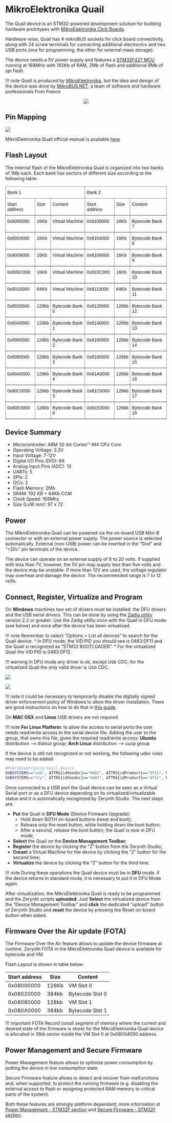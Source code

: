 # MikroElektronika Quail

The Quail device is an STM32-powered development solution for building hardware prototypes with [MikroElektronika Click Boards](https://shop.mikroe.com/click).

Hardware-wise, Quail has 4 mikroBUS sockets for click board connectivity, along with 24 screw terminals for connecting additional electronics and two USB ports (one for programming, the other for external mass storage).

The device needs a 5V power supply and features a [STM32F427 MCU](http://www.st.com/content/ccc/resource/technical/document/datasheet/03/b4/b2/36/4c/72/49/29/DM00071990.pdf/files/DM00071990.pdf/jcr:content/translations/en.DM00071990.pdf) running at 168MHz with 192Kb of RAM, 2Mb of flash and additional 8Mb of spi flash.

!!! note
	Quail is produced by [MikroElektronika](http://www.mikroe.com/quail/), but the idea and design of the device was done by [MikroBUS.NET](https://mikrobusnet.org), a team of software and hardware professionals from France

<p style="text-align:center;"><img src="https://github.com/zerynth/docs/blob/test/docs/reference/boards/mikroe_quail/docs/img/quail_board.png?raw=true"></p>

## Pin Mapping

![](https://github.com/zerynth/docs/blob/test/docs/reference/boards/mikroe_quail/docs/img/Mikroelektronika_Quail.jpg?raw=true)

MikroElektronika Quail official manual is available [here](http://download.mikroe.com/documents/starter-boards/other/quail/quail-board-manual-v100.pdf)

## Flash Layout

The internal flash of the MikroElektronika Quail is organized into two banks of 1Mb each. Each bank has sectors of different size according to the following table:

<style type="text/css">
.tg  {border-collapse:collapse;border-spacing:0;}
.tg td{border-color:black;border-style:solid;border-width:1px;font-family:Arial, sans-serif;font-size:14px;
  overflow:hidden;padding:10px 5px;word-break:normal;}
.tg th{border-color:black;border-style:solid;border-width:1px;font-family:Arial, sans-serif;font-size:14px;
  font-weight:normal;overflow:hidden;padding:10px 5px;word-break:normal;}
.tg .tg-0pky{border-color:inherit;text-align:left;vertical-align:top}
</style>
<table class="tg">
<thead>
  <tr>
    <th class="tg-0pky" colspan="3">Bank 1</th>
    <th class="tg-0pky" colspan="3">Bank 2</th>
  </tr>
</thead>
<tbody>
  <tr>
    <td class="tg-0pky">Start address</td>
    <td class="tg-0pky">Size</td>
    <td class="tg-0pky">Content</td>
    <td class="tg-0pky">Start address</td>
    <td class="tg-0pky">Size</td>
    <td class="tg-0pky">Content</td>
  </tr>
  <tr>
    <td class="tg-0pky">0x8000000</td>
    <td class="tg-0pky">16Kb</td>
    <td class="tg-0pky">Virtual Machine</td>
    <td class="tg-0pky">0x8100000</td>
    <td class="tg-0pky">16Kb</td>
    <td class="tg-0pky">Bytecode Bank 7</td>
  </tr>
  <tr>
    <td class="tg-0pky">0x8004000</td>
    <td class="tg-0pky">16Kb</td>
    <td class="tg-0pky">Virtual Machine</td>
    <td class="tg-0pky">0x8104000</td>
    <td class="tg-0pky">16Kb</td>
    <td class="tg-0pky">Bytecode Bank 8</td>
  </tr>
  <tr>
    <td class="tg-0pky">0x8008000</td>
    <td class="tg-0pky">16Kb</td>
    <td class="tg-0pky">Virtual Machine</td>
    <td class="tg-0pky">0x8108000</td>
    <td class="tg-0pky">16Kb</td>
    <td class="tg-0pky">Bytecode Bank 9</td>
  </tr>
  <tr>
    <td class="tg-0pky">0x800C000</td>
    <td class="tg-0pky">16Kb</td>
    <td class="tg-0pky">Virtual Machine</td>
    <td class="tg-0pky">0x810C000</td>
    <td class="tg-0pky">16Kb</td>
    <td class="tg-0pky">Bytecode Bank 10</td>
  </tr>
  <tr>
    <td class="tg-0pky">0x8010000</td>
    <td class="tg-0pky">64Kb</td>
    <td class="tg-0pky">Virtual Machine</td>
    <td class="tg-0pky">0x8110000</td>
    <td class="tg-0pky">64Kb</td>
    <td class="tg-0pky">Bytecode Bank 11</td>
  </tr>
  <tr>
    <td class="tg-0pky">0x8020000</td>
    <td class="tg-0pky">128kb</td>
    <td class="tg-0pky">Bytecode Bank 0</td>
    <td class="tg-0pky">0x8120000</td>
    <td class="tg-0pky">128kb</td>
    <td class="tg-0pky">Bytecode Bank 12</td>
  </tr>
  <tr>
    <td class="tg-0pky">0x8040000</td>
    <td class="tg-0pky">128kb</td>
    <td class="tg-0pky">Bytecode Bank 1</td>
    <td class="tg-0pky">0x8140000</td>
    <td class="tg-0pky">128kb</td>
    <td class="tg-0pky">Bytecode Bank 13</td>
  </tr>
  <tr>
    <td class="tg-0pky">0x8060000</td>
    <td class="tg-0pky">128kb</td>
    <td class="tg-0pky">Bytecode Bank 2</td>
    <td class="tg-0pky">0x8160000</td>
    <td class="tg-0pky">128kb</td>
    <td class="tg-0pky">Bytecode Bank 14</td>
  </tr>
  <tr>
    <td class="tg-0pky">0x8080000</td>
    <td class="tg-0pky">128kb</td>
    <td class="tg-0pky">Bytecode Bank 3</td>
    <td class="tg-0pky">0x8180000</td>
    <td class="tg-0pky">128kb</td>
    <td class="tg-0pky">Bytecode Bank 15</td>
  </tr>
  <tr>
    <td class="tg-0pky">0x80A0000</td>
    <td class="tg-0pky">128kb</td>
    <td class="tg-0pky">Bytecode Bank 4</td>
    <td class="tg-0pky">0x81A0000</td>
    <td class="tg-0pky">128kb</td>
    <td class="tg-0pky">Bytecode Bank 16</td>
  </tr>
  <tr>
    <td class="tg-0pky">0x80C0000</td>
    <td class="tg-0pky">128kb</td>
    <td class="tg-0pky">Bytecode Bank 5</td>
    <td class="tg-0pky">0x81C0000</td>
    <td class="tg-0pky">128kb</td>
    <td class="tg-0pky">Bytecode Bank 17</td>
  </tr>
  <tr>
    <td class="tg-0pky">0x80E0000</td>
    <td class="tg-0pky">128kb</td>
    <td class="tg-0pky">Bytecode Bank 6</td>
    <td class="tg-0pky">0x81E0000</td>
    <td class="tg-0pky">128kb</td>
    <td class="tg-0pky">Bytecode Bank 18</td>
  </tr>
</tbody>
</table>

## Device Summary


* Microcontroller: ARM 32-bit Cortex™-M4 CPU Core
* Operating Voltage: 3.3V
* Input Voltage: 7-12V
* Digital I/O Pins (DIO): 66
* Analog Input Pins (ADC): 10
* UARTs: 5
* SPIs: 2
* I2Cs: 2
* Flash Memory: 2Mb
* SRAM: 192 KB + 64Kb CCM
* Clock Speed: 168Mhz
* Size (LxW mm): 97 x 72

## Power

The MikroElektronika Quail can be powered via the on-board USB Mini-B connector or with an external power supply. The power source is selected automatically.
External (non-USB) power can be inserted in the “Gnd” and “+20v” pin terminals of the device.

The device can operate on an external supply of 6 to 20 volts.
If supplied with less than 7V, however, the 5V pin may supply less than five volts and the device may be unstable. If more than 12V are used, the voltage regulator may overheat and damage the device. The recommended range is 7 to 12 volts.

## Connect, Register, Virtualize and Program

On **Windows** machines two set of drivers must be installed: the DFU drivers and the USB serial drivers. This can be done by using the [Zadig utility](http://zadig.akeo.ie/) version 2.2 or greater. Use the Zadig utility once with the Quail in DFU mode (see below) and once after the device has been virtualized.

!!! note
	  Remember to select “Options > List all devices” to search for the Quail device.
    * In DFU mode, the VID:PID you should see is 0483:DF11 and the Quail si recognized as “STM32 BOOTLOADER”.
    * For the virtualized Quail the VID:PID is 0483:DF12.

!!! warning
	  In DFU mode any driver is ok, except Usb CDC; for the virtualized Quail the only valid driver is Usb CDC.

![](https://github.com/zerynth/docs/blob/test/docs/reference/boards/mikroe_quail/docs/img/zadig_dfu.png?raw=true)


![](https://github.com/zerynth/docs/blob/test/docs/reference/boards/mikroe_quail/docs/img/zadig_usb.png?raw=true)

!!! note
  	It could be necessary to temporarily disable the digitally signed driver enforcement policy of Windows to allow the driver installation. There are good instructions on how to do that in [this guide](http://www.howtogeek.com/167723/how-to-disable-driver-signature-verification-on-64-bit-windows-8.1-so-that-you-can-install-unsigned-drivers/).

On **MAC OSX** and **Linux** USB drivers are not required.

!!! note
	  **For Linux Platform**: to allow the access to serial ports the user needs read/write access to the serial device file. Adding the user to the group, that owns this file, gives the required read/write access: **Ubuntu** distribution –> dialout group; **Arch Linux** distribution –> uucp group

If the device is still not recognized or not working, the following udev rules may need to be added:

```bash
#MikroElektronica Quail Device
SUBSYSTEMS=="usb", ATTRS{idVendor}=="0483", ATTRS{idProduct}=="df11", MODE="0666", GROUP="users", ENV{ID_MM_DEVICE_IGNORE}="1"
SUBSYSTEMS=="tty", ATTRS{idVendor}=="0483", ATTRS{idProduct}=="df12", MODE="0666", GROUP="users", ENV{ID_MM_DEVICE_IGNORE}="1"
```

Once connected to a USB port the Quail device can be seen as a Virtual Serial port or as a DFU device depending on its virtualized/virtualizable status and it is automatically recognized by Zerynth Studio. The next steps are:


* **Put** the Quail in **DFU Mode** (Device Firmware Upgrade):
  * Hold down BOTH on-board buttons (reset and boot);
  * Release only the reset button, while holding down the boot button;
  * After a second, release the boot button; the Quail is now in DFU mode;
* **Select** the Quail on the **Device Management Toolbar**;
* **Register** the device by clicking the “Z” button from the Zerynth Studio;
* **Creaet** a Virtual Machine for the device by clicking the “Z” button for the second time;
* **Virtualize** the device by clicking the “Z” button for the third time.

!!! note
  	During these operations the Quail device must be in **DFU** mode. if the device returns in standard mode, it is necessary to put it in DFU Mode again.

After virtualization, the MikroElektronika Quail is ready to be programmed and the  Zerynth scripts **uploaded**. Just **Select** the virtualized device from the “Device Management Toolbar” and **click** the dedicated “upload” button of Zerynth Studio and **reset** the device by pressing the Reset on-board button when asked.

## Firmware Over the Air update (FOTA)

The Firmware Over the Air feature allows to update the device firmware at runtime. Zerynth FOTA in the MikroElektronika Quail device is available for bytecode and VM.

Flash Layout is shown in table below:

| Start address | Size  | Content         |
|---------------|-------|-----------------|
| 0x08000000    | 128Kb | VM Slot 0       |
| 0x08020000    | 384kb | Bytecode Slot 0 |
| 0x08080000    | 128kb | VM Slot 1       |
| 0x080A0000    | 384kb | Bytecode Slot 1 |

!!! important
    FOTA Record (small segment of memory where the current and desired state of the firmware is store) for the MikroElektronika Quail device is allocated in 16kb sector inside the VM Slot 0 at 0x08004000 address.

## Power Management and Secure Firmware

Power Management feature allows to optimize power consumption by putting the device in low consumption state.

Secure Firmware feature allows to detect and recover from malfunctions and, when supported, to protect the running firmware (e.g. disabling the external access to flash or assigning protected RAM memory to critical parts of the system).

Both these features are strongly platform dependent; more information at [Power Management - STM32F section](https://docs.zerynth.com/latest/official/core.zerynth.stdlib/docs/official_core.zerynth.stdlib_pwr.html#pwr-stm32f) and [Secure Firmware - STM32F section](https://docs.zerynth.com/latest/official/core.zerynth.stdlib/docs/official_core.zerynth.stdlib_sfw.html#sfw-stm32f).
<!--stackedit_data:
eyJoaXN0b3J5IjpbMTg3MDY1NDYxNywtMTg2MzIxOTA3MSwxNT
cwMDQzOTQ5LC0xMjc5NjIxMDIyLDExMDEwNjI2MzZdfQ==
-->
